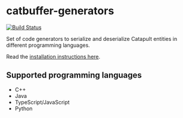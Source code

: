 # catbuffer-generators

[![Build Status](https://api.travis-ci.org/nemtech/catbuffer-generators.svg?branch=master)](https://travis-ci.org/nemtech/catbuffer-generators)

Set of code generators to serialize and deserialize Catapult entities in different programming languages.

Read the [installation instructions here](https://github.com/nemtech/catbuffer).

## Supported programming languages

- C++
- Java
- TypeScript/JavaScript
- Python
